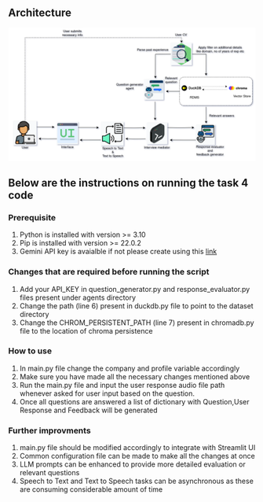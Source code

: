 ## Architecture

![This is the architecture.](images/hr_chatbot_architecture.png "This is the architecture.")

## Below are the instructions on running the task 4 code

### Prerequisite

1. Python is installed with version >= 3.10
2. Pip is installed with version >= 22.0.2
3. Gemini API key is avaialble if not please create using this [link](https://ai.google.dev/)

### Changes that are required before running the script

1. Add your API_KEY in question_generator.py and response_evaluator.py files present under agents directory
2. Change the path (line 6) present in duckdb.py file to point to the dataset directory
3. Change the CHROM_PERSISTENT_PATH (line 7) present in chromadb.py file to the location of chroma persistence

### How to use

1. In main.py file change the company and profile variable accordingly
2. Make sure you have made all the necessary changes mentioned above
3. Run the main.py file and input the user response audio file path whenever asked for user input based on the question.
4. Once all questions are answered a list of dictionary with Question,User Response and Feedback will be generated

### Further improvments

1. main.py file should be modified accordingly to integrate with Streamlit UI
2. Common configuration file can be made to make all the changes at once
3. LLM prompts can be enhanced to provide more detailed evaluation or relevant questions
4. Speech to Text and Text to Speech tasks can be asynchronous as these are consuming considerable amount of time
